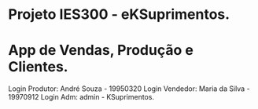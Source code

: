 # Projeto IES300 - eKSuprimentos.
# App de Vendas, Produção e Clientes.

Login Produtor: André Souza - 19950320
Login Vendedor: Maria da Silva - 19970912
Login Adm: admin - KSuprimentos.
